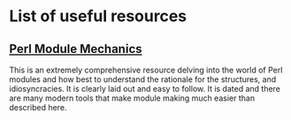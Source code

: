 # List of useful resources

## [Perl Module Mechanics](https://theworld.com/~swmcd/steven/perl/module_mechanics.html)

This is an extremely comprehensive resource delving into the world of Perl modules and how best to understand the rationale for the structures, and idiosyncracies.  It is clearly laid out and easy to follow.  It is dated and there are many modern tools that make module making much easier than described here.

